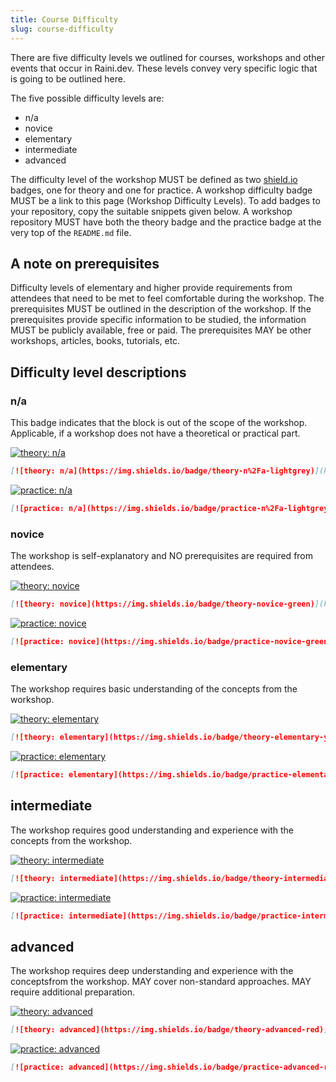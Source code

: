 ```yaml
---
title: Course Difficulty
slug: course-difficulty
---
```


There are five difficulty levels we outlined for courses, workshops and other events that occur in Raini.dev. These levels convey very specific logic that is going to be outlined here.

The five possible difficulty levels are:

- n/a
- novice
- elementary
- intermediate
- advanced

The difficulty level of the workshop MUST be defined as two [shield.io](http://shields.io) badges, one for theory and one for practice. A workshop difficulty badge MUST be a link to this page (Workshop Difficulty Levels). To add badges to your repository, copy the suitable snippets given below. A workshop repository MUST have both the theory badge and the practice badge at the very top of the `README.md` file.

## A note on prerequisites

Difficulty levels of elementary and higher provide requirements from attendees that need to be met to feel comfortable during the workshop. The prerequisites MUST be outlined in the description of the workshop. If the prerequisites provide specific information to be studied, the information MUST be publicly available, free or paid. The prerequisites MAY be other workshops, articles, books, tutorials, etc.

## Difficulty level descriptions

### n/a

This badge indicates that the block is out of the scope of the workshop. Applicable, if a workshop does not have a theoretical or practical part.

[![theory: n/a](https://img.shields.io/badge/theory-n%2Fa-lightgrey)](https://github.com/raini-dev/raini/blob/master/docs/workshop-difficulty-levels.md)

```markdown
[![theory: n/a](https://img.shields.io/badge/theory-n%2Fa-lightgrey)](https://github.com/raini-dev/raini/blob/master/docs/workshop-difficulty-levels.md)
```

[![practice: n/a](https://img.shields.io/badge/practice-n%2Fa-lightgrey)](https://github.com/raini-dev/raini/blob/master/docs/workshop-difficulty-levels.md)

```markdown
[![practice: n/a](https://img.shields.io/badge/practice-n%2Fa-lightgrey)](https://github.com/raini-dev/raini/blob/master/docs/workshop-difficulty-levels.md)
```

### novice

The workshop is self-explanatory and NO prerequisites are required from attendees.

[![theory: novice](https://img.shields.io/badge/theory-novice-green)](https://github.com/raini-dev/raini/blob/master/docs/workshop-difficulty-levels.md)

```markdown
[![theory: novice](https://img.shields.io/badge/theory-novice-green)](https://github.com/raini-dev/raini/blob/master/docs/workshop-difficulty-levels.md)
```

[![practice: novice](https://img.shields.io/badge/practice-novice-green)](https://github.com/raini-dev/raini/blob/master/docs/workshop-difficulty-levels.md)

```markdown
[![practice: novice](https://img.shields.io/badge/practice-novice-green)](https://github.com/raini-dev/raini/blob/master/docs/workshop-difficulty-levels.md)
```

### elementary

The workshop requires basic understanding of the concepts from the workshop.

[![theory: elementary](https://img.shields.io/badge/theory-elementary-yellow)](https://github.com/raini-dev/raini/blob/master/docs/workshop-difficulty-levels.md)

```markdown
[![theory: elementary](https://img.shields.io/badge/theory-elementary-yellow)](https://github.com/raini-dev/raini/blob/master/docs/workshop-difficulty-levels.md)
```

[![practice: elementary](https://img.shields.io/badge/practice-elementary-yellow)](https://github.com/raini-dev/raini/blob/master/docs/workshop-difficulty-levels.md)

```markdown
[![practice: elementary](https://img.shields.io/badge/practice-elementary-yellow)](https://github.com/raini-dev/raini/blob/master/docs/workshop-difficulty-levels.md)
```

## intermediate

The workshop requires good understanding and experience with the concepts from the workshop.

[![theory: intermediate](https://img.shields.io/badge/theory-intermediate-orange)](https://github.com/raini-dev/raini/blob/master/docs/workshop-difficulty-levels.md)

```markdown
[![theory: intermediate](https://img.shields.io/badge/theory-intermediate-orange)](https://github.com/raini-dev/raini/blob/master/docs/workshop-difficulty-levels.md)
```

[![practice: intermediate](https://img.shields.io/badge/practice-intermediate-orange)](https://github.com/raini-dev/raini/blob/master/docs/workshop-difficulty-levels.md)

```markdown
[![practice: intermediate](https://img.shields.io/badge/practice-intermediate-orange)](https://github.com/raini-dev/raini/blob/master/docs/workshop-difficulty-levels.md)
```

## advanced

The workshop requires deep understanding and experience with the conceptsfrom the workshop. MAY cover non-standard approaches. MAY require additional preparation.

[![theory: advanced](https://img.shields.io/badge/theory-advanced-red)](https://github.com/raini-dev/raini/blob/master/docs/workshop-difficulty-levels.md)

```markdown
[![theory: advanced](https://img.shields.io/badge/theory-advanced-red)](https://github.com/raini-dev/raini/blob/master/docs/workshop-difficulty-levels.md)
```

[![practice: advanced](https://img.shields.io/badge/practice-advanced-red)](https://github.com/raini-dev/raini/blob/master/docs/workshop-difficulty-levels.md)

```markdown
[![practice: advanced](https://img.shields.io/badge/practice-advanced-red)](https://github.com/raini-dev/raini/blob/master/docs/workshop-difficulty-levels.md)
```
